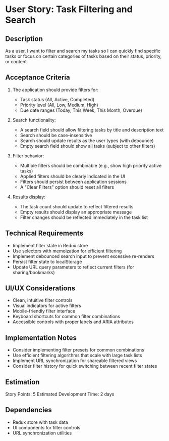 # User Story: Task Filtering and Search

## Description
As a user, I want to filter and search my tasks so I can quickly find specific tasks or focus on certain categories of tasks based on their status, priority, or content.

## Acceptance Criteria
1. The application should provide filters for:
   - Task status (All, Active, Completed)
   - Priority level (All, Low, Medium, High)
   - Due date ranges (Today, This Week, This Month, Overdue)

2. Search functionality:
   - A search field should allow filtering tasks by title and description text
   - Search should be case-insensitive
   - Search should update results as the user types (with debounce)
   - Empty search field should show all tasks (subject to other filters)

3. Filter behavior:
   - Multiple filters should be combinable (e.g., show high priority active tasks)
   - Applied filters should be clearly indicated in the UI
   - Filters should persist between application sessions
   - A "Clear Filters" option should reset all filters

4. Results display:
   - The task count should update to reflect filtered results
   - Empty results should display an appropriate message
   - Filter changes should be reflected immediately in the task list

## Technical Requirements
- Implement filter state in Redux store
- Use selectors with memoization for efficient filtering
- Implement debounced search input to prevent excessive re-renders
- Persist filter state to localStorage
- Update URL query parameters to reflect current filters (for sharing/bookmarks)

## UI/UX Considerations
- Clean, intuitive filter controls
- Visual indicators for active filters
- Mobile-friendly filter interface
- Keyboard shortcuts for common filter combinations
- Accessible controls with proper labels and ARIA attributes

## Implementation Notes
- Consider implementing filter presets for common combinations
- Use efficient filtering algorithms that scale with large task lists
- Implement URL synchronization for shareable filtered views
- Consider filter history for quick switching between recent filter states

## Estimation
Story Points: 5
Estimated Development Time: 2 days

## Dependencies
- Redux store with task data
- UI components for filter controls
- URL synchronization utilities